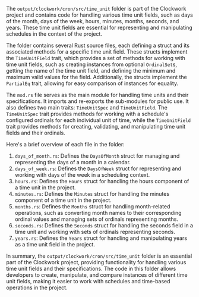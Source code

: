 The `output/clockwork/cron/src/time_unit` folder is part of the Clockwork project and contains code for handling various time unit fields, such as days of the month, days of the week, hours, minutes, months, seconds, and years. These time unit fields are essential for representing and manipulating schedules in the context of the project.

The folder contains several Rust source files, each defining a struct and its associated methods for a specific time unit field. These structs implement the `TimeUnitField` trait, which provides a set of methods for working with time unit fields, such as creating instances from optional `OrdinalSet`s, getting the name of the time unit field, and defining the minimum and maximum valid values for the field. Additionally, the structs implement the `PartialEq` trait, allowing for easy comparison of instances for equality.

The `mod.rs` file serves as the main module for handling time units and their specifications. It imports and re-exports the sub-modules for public use. It also defines two main traits: `TimeUnitSpec` and `TimeUnitField`. The `TimeUnitSpec` trait provides methods for working with a schedule's configured ordinals for each individual unit of time, while the `TimeUnitField` trait provides methods for creating, validating, and manipulating time unit fields and their ordinals.

Here's a brief overview of each file in the folder:

1. `days_of_month.rs`: Defines the `DaysOfMonth` struct for managing and representing the days of a month in a calendar.
2. `days_of_week.rs`: Defines the `DaysOfWeek` struct for representing and working with days of the week in a scheduling context.
3. `hours.rs`: Defines the `Hours` struct for handling the hours component of a time unit in the project.
4. `minutes.rs`: Defines the `Minutes` struct for handling the minutes component of a time unit in the project.
5. `months.rs`: Defines the `Months` struct for handling month-related operations, such as converting month names to their corresponding ordinal values and managing sets of ordinals representing months.
6. `seconds.rs`: Defines the `Seconds` struct for handling the seconds field in a time unit and working with sets of ordinals representing seconds.
7. `years.rs`: Defines the `Years` struct for handling and manipulating years as a time unit field in the project.

In summary, the `output/clockwork/cron/src/time_unit` folder is an essential part of the Clockwork project, providing functionality for handling various time unit fields and their specifications. The code in this folder allows developers to create, manipulate, and compare instances of different time unit fields, making it easier to work with schedules and time-based operations in the project.

    
